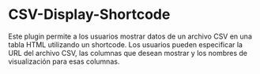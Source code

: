 # CSV-Display-Shortcode
Este plugin permite a los usuarios mostrar datos de un archivo CSV en una tabla HTML utilizando un shortcode. Los usuarios pueden especificar la URL del archivo CSV, las columnas que desean mostrar y los nombres de visualización para esas columnas.

